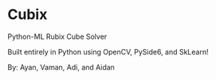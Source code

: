 # Cubix

Python-ML Rubix Cube Solver

Built entirely in Python using OpenCV, PySide6, and SkLearn!

By: Ayan, Vaman, Adi, and Aidan
